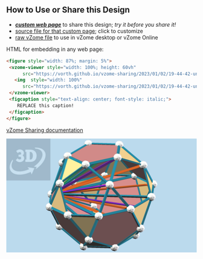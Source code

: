 
## How to Use or Share this Design

 - [***custom web page***][post] to share this design; *try it before you share it!*
 - [source file for that custom page][source]; click to customize
 - [raw vZome file][raw] to use in vZome desktop or vZome Online
 
 HTML for embedding in any web page:
 ```html
<figure style="width: 87%; margin: 5%">
  <vzome-viewer style="width: 100%; height: 60vh"
       src="https://vorth.github.io/vzome-sharing/2023/01/02/19-44-42-untitled-(6)/untitled-(6).vZome" >
    <img  style="width: 100%"
       src="https://vorth.github.io/vzome-sharing/2023/01/02/19-44-42-untitled-(6)/untitled-(6).png" >
  </vzome-viewer>
  <figcaption style="text-align: center; font-style: italic;">
     REPLACE this caption!
  </figcaption>
</figure>
 ```

[vZome Sharing documentation](https://vzome.github.io/vzome/sharing.html#how-it-works)

![Image](<untitled-(6).png>)


[post]: <https://vorth.github.io/vzome-sharing/2023/01/02/untitled-(6)-19-44-42.html>
[source]: <https://github.com/vorth/vzome-sharing/edit/main/_posts/2023-01-02-untitled-(6)-19-44-42.md>
[raw]: <https://raw.githubusercontent.com/vorth/vzome-sharing/main/2023/01/02/19-44-42-untitled-(6)/untitled-(6).vZome>
